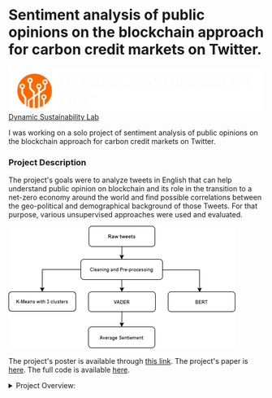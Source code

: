 # Sentiment analysis of public opinions on the blockchain approach for carbon credit markets on Twitter.
![DSL logo](images/DSL_logo1.png)
[Dynamic Sustainability Lab](https://www.dynamicslab.org/)

I was working on a solo project of sentiment analysis of public opinions on the blockchain approach for carbon credit markets on Twitter. 

### Project Description 
  
The project's goals were to analyze tweets in English that can help understand public opinion on blockchain and its role in the transition to a net-zero economy around the world and find possible correlations between the   geo-political and demographical background of those Tweets. For that purpose, various unsupervised approaches were used and evaluated.
  
![Project structure diagram](images/dsl_prjstructure.png)
  
The project's poster is available through [this link](reports/DSL_poster_v2.pdf). The project's paper is [here](reports/DSL_paper_v1.pdf).
The full code is available [here](code/DSL_tweetsMine.ipynb).

<details>
  <summary>Project Overview:</summary>
  
  #### Data
  In this paper, the project collects and analyzes the contents of around 225,098 English tweets that discussed either the current general perception of carbon credits or the blockchain role in the transition to a net-zero carbon economy in the past 2 years period (1/1/2021 – 10/31/2022).
  
  The library used for data scraping is [snscrape](https://github.com/JustAnotherArchivist/snscrape)
  The code for the Twitter data scraping part is here.
  
  ### Methods
  + **K-Means**. First, I wanted to explore one of the most popular techniques for unsupervised sentiment analysis, K-Means clustering. The size of the dataset made it possible to create a large enough dictionary of words for the Word2vec model. I decided to work with 3 clusters: positive, negative, and neutral. The neutral cluster is supposed to collect possible spam tweets or tweets with not enough information for humans to determine the sentiment.
  
  + **VADER** (Valence Aware Dictionary and sEntiment Reasoner). Second, I imported and applied the VADER algorithm on the same per-processed text as that given to K-Means. VADER is a key-based algorithm for sentiment analysis, which means it has its own dictionary of words for sentiment classification.
  
  + **BERT** (Bidirectional Encoder Representations for Transformers). Finally, I decided to run BERT, which is a model with pre-trained language representations that has an internal library for sentiment analysis (6). BERT is able to identify sentiment based on common keywords, sentence structure, as well as the context of each tweet based on the generated embeddings. By design, BERT is able to identify either positive or negative tweets. It is one of the most advanced unsupervised methods for sentiment analysis yet and I wanted to see how similar its results are to the K-Means model.
  
  ### Pre-processing
  
  Import necessary libraries and functions.
  ```
  from nltk.corpus import stopwords
  from nltk.tokenize import word_tokenize
  from nltk.stem import WordNetLemmatizer
    
  lemma = WordNetLemmatizer()
  stop_words = set(stopwords.words('english'))
  ```
  
  Write a function to clean and tokenize the data:
  ```
  def clean_tweet(tweet):
      if type(tweet) == float:
              return ""
  
      # turn text into lower
      test = tweet.lower()
      # remove all mentions and hashtags 
      test = re.sub("@[A-Za-z0-9_]+","", test)
      test = re.sub("#[A-Za-z0-9_]+","", test)
      #remove links
      test = re.sub(r"http\S+", "", test)
      test = re.sub(r"www.\S+", "", test)
      #remove punctuation
      test = re.sub('[()!?]', ' ', test)
      test = re.sub('\[.*?\]',' ', test)
      #remove non alphabetical characters
      test = re.sub("[^a-z0-9]"," ", test)
      #remove extra spaces
      test = re.sub(' +', ' ', test)
      
      #remove many abbreviations
      test = re.sub(r"there's", "there is", test)
      test = re.sub(r"i'm", "i am", test)
      test = re.sub(r"he's", "he is", test)
      test = re.sub(r"she's", "she is", test)
      test = re.sub(r"it's", "it is", test)
      test = re.sub(r"that's", "that is", test)
      test = re.sub(r"what's", "that is", test)
      test = re.sub(r"where's", "where is", test)
      test = re.sub(r"how's", "how is", test)
      test = re.sub(r"\'ll", " will", test)
      test = re.sub(r"\'ve", " have", test)
      test = re.sub(r"\'re", " are", test)
      test = re.sub(r"\'d", " would", test)
      test = re.sub(r"\'re", " are", test)
      test = re.sub(r"won't", "will not", test)
      test = re.sub(r"can't", "cannot", test)
      test = re.sub(r"n't", " not", test)
      test = re.sub(r"n'", "ng", test)
      test = re.sub(r"'bout", "about", test)
      test = re.sub(r"'til", "until", test)
      test = re.sub(r"\"", "", test)
      test = re.sub(r"\'", "", test)
      test = re.sub(r' s ', "", test)
      test = re.sub(r"[\[\]\\0-9()\"$#%/@;:<>{}`+=~|.!?,-]", "", test)
      test = re.sub(r"&", "", test)
      test = re.sub(r"\\n", "", test)
      
      # remove single letter words
      test = ' '.join( [w for w in test.split() if len(w)>1] )
      
      test = ' '.join( [lemma.lemmatize(x) for x in nltk.wordpunct_tokenize(test) if x not in stop_words])
      test =[lemma.lemmatize(x, nltk.corpus.reader.wordnet.VERB) for x in nltk.wordpunct_tokenize(test) if x not in stop_words]
  
      return test
  ```
  
  
  ### KMeans Implementation
  
  Create embedding vectors from tweets using the [Gensim library](https://radimrehurek.com/gensim/models/word2vec.html):
  ```
  sent = [row for row in data18["clean_tweet"]]
  # use Gensim Phrases package to automatically detect common phrases (bigrams) from a list of sentences.
  phrases = Phrases(sent, min_count=1, progress_per=50000)
  bigram = gensim.models.phrases.Phraser(phrases)
  sentences = bigram[sent]
  sentences[1]
  
  # https://www.kaggle.com/pierremegret/gensim-word2vec-tutorial
  ```
  Initialize Word2vec model:
  ```
  #Initializing the word2vec model
  w2v_model = Word2Vec(min_count=4,
                       window=5,
                       vector_size =300,
                       sample=1e-5, 
                       alpha=0.03, 
                       min_alpha=0.0007, 
                       negative=20,
                       seed= 42,
                       workers=multiprocessing.cpu_count()-1)
  
  
  #building vocab of the word2vec model from the custom data
  w2v_model.build_vocab(sentences, progress_per=50000)
  
  # https://towardsdatascience.com/unsupervised-sentiment-analysis-a38bf1906483
  ```
  Train Word2vec model:
  ```
  w2v_model.train(sentences, total_examples=w2v_model.corpus_count, epochs=60, report_delay=1)
  ```
  Feeding the embeddings to a KMeans model to cluster words into positive, negative, and neutral clusters:
  ```
  model = KMeans(n_clusters=3, max_iter=1000, random_state=42, n_init=50).fit(X=word_vectors.vectors.astype('double'))
  ```
  Create a dictionary of the word and its cluster value:
  ```
  words_dict = dict(zip(words.words, words.cluster_value))
  ```
  Define a function to get the sentiment for the entire tweet:
  ```
  def get_sentiments(x,words_dict):
      total=0
      count=0
      test=x["clean_tweet"]
      #print(test)
      for t in test:
          if words_dict.get(t):
              total+=int(words_dict.get(t))
              #print('adding', int(words_dict.get(t)))
          count+=1
      if count == 0:
          sentiment = 'no data'
      else:
          avg=total/count
          sentiment=-1 if avg<-0.15 else 1 if avg >0.15 else 0
      return sentiment
  ```
  Apply the function on the dataset:
  ```
  for i in range(len(data18)):
      x = data18.iloc[i]
      data18['sentiment'][i] = get_sentiments(x, words_dict)
  ```
  
  
  ### VADER Implementation
  
  Import the sentiment analyzer:
  ```
  nltk.download('vader_lexicon')
  sid = SentimentIntensityAnalyzer()
  ```
  Apply the polarity function to calculate the sentiment scores:
  ```
  data18['sentiments_val2'] = data18['cleaned_tweet'].apply(lambda tweet: sid.polarity_scores(tweet))
  ```
  Calculate the compound score for each tweet:
  ```
  data18['compound']  = data18['sentiments_val2'].apply(lambda score_dict: score_dict['compound'])
  ```
  Write a function to cluster the tweets based on compound value:
  ```
  def sentimentPredict(score):
      if score >= 0.05:
          return "positive"
      elif score <= -0.05: 
          return "negative"
      else:
          return "neutral"
  
  data18['sentiments_val2'] =data18['compound'].apply(lambda x: sentimentPredict(x))
  ```
  
  
  ### BERT Implementation
  
  Install necessary libraries:
  ```
  # installing the library 'transformers' which contains BERT implementation
  !pip install transformers
   
  # installing the library tensorflow
  !pip install tensorflow
  
  # importing the pipeline module
  from transformers import pipeline
   
  # Downloading the sentiment analysis model
  SentimentClassifier = pipeline("sentiment-analysis")
  ```
  Write a BERT function to apply to the dataset:
  ```
  def FunctionBERTSentiment(inpText):
    return(SentimentClassifier(inpText)[0]['label'])
  ```
  Calling BERT-based sentiment score function for every tweet:
  ```
  data18['sentiments_val3']=data18['cleaned_tweet'].apply(FunctionBERTSentiment)
  ```
  
  
  ### Average and final plots
  
  Turn all the sentiments into numbers:
  ```
  def sentimentNum(score):
      if score == 'positive':
          return 1
      elif score == 'negative': 
          return -1
      else:
          return 0
  
  # sentiment values refer to KMeans, VADER, and BERT
  data18['sentiments_val'] =data18['sentiments_val'].apply(lambda x: sentimentNum(x))
  data18['sentiments_val2'] =data18['sentiments_val2'].apply(lambda x: sentimentNum(x))
  data18['sentiments_val3'] =data18['sentiments_val3'].apply(lambda x: sentimentNum(x))
  ```
  Write a function to average the results and cluster them into sentiments:
  ```
  def sentimentAvg(val1, val2, val3):
      summ = val1 + val2 + val3
      if summ >= 1:
          return 'positive'
      elif summ < 0: 
          return 'negative'
      else:
          return 'neutral'
  
  data18['sent_avg'] = data18.apply(lambda x: sentimentAvg(val1 = x['sentiments_val'], val2 = x['sentiments_val2'], val3 = x['sentiments_val3']), axis=1)
  ```
  Create a pie chart for the final average results (you can repeat the step for individual algorithms and compare results):
  ```
  data_pie=data18["sent_avg"].value_counts().reset_index()
  fig = plt.gcf()
  fig.set_size_inches(7,7)
  colors = ["yellow","cyan","pink"]
  plt.pie(data_pie["sent_avg"],labels=data_pie["index"],radius=2,autopct="%1.1f%%", colors=colors)
  plt.axis('equal')
  plt.title("On Average: Sentiment Distribution of Tweets 2021", fontsize=20)
  #plt.savefig("images/Sentiment_Distribution.png")
  plt.show()
  data_pie
  
  plt.savefig("sent_dist_tweets_avg.png")
  ```
  ![final_results](images/avg_tweets2122.png)

<details>

For the full code files, go [here](code/).

